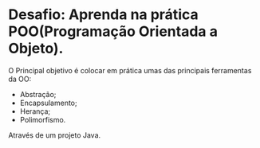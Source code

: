 # Desafio: Aprenda na prática POO(Programação Orientada a Objeto).
O Principal objetivo é colocar em prática umas das principais ferramentas da OO:
- Abstração;
- Encapsulamento;
- Herança;
- Polimorfismo.

Através de um projeto Java.
